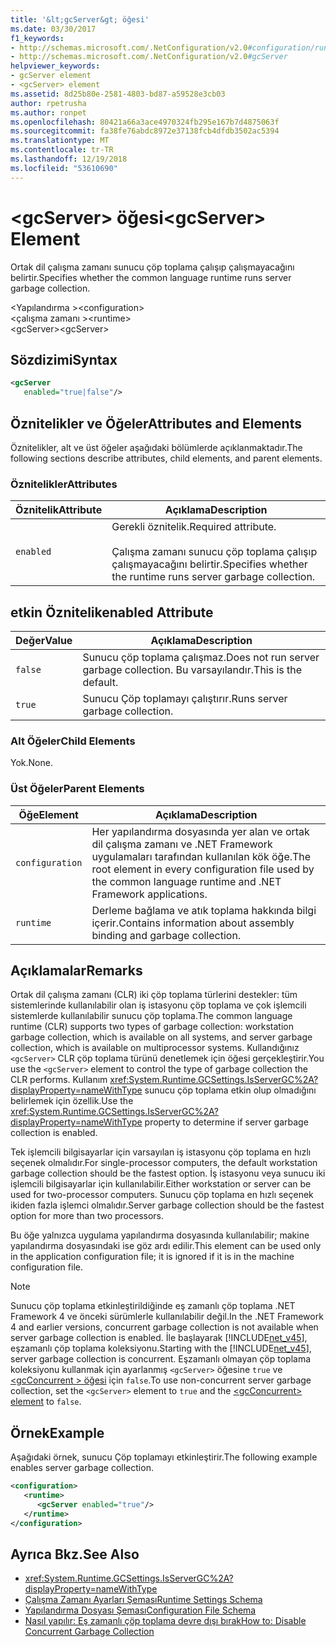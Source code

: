 ```yaml
---
title: '&lt;gcServer&gt; öğesi'
ms.date: 03/30/2017
f1_keywords:
- http://schemas.microsoft.com/.NetConfiguration/v2.0#configuration/runtime/gcServer
- http://schemas.microsoft.com/.NetConfiguration/v2.0#gcServer
helpviewer_keywords:
- gcServer element
- <gcServer> element
ms.assetid: 8d25b80e-2581-4803-bd87-a59528e3cb03
author: rpetrusha
ms.author: ronpet
ms.openlocfilehash: 80421a66a3ace4970324fb295e167b7d4875063f
ms.sourcegitcommit: fa38fe76abdc8972e37138fcb4dfdb3502ac5394
ms.translationtype: MT
ms.contentlocale: tr-TR
ms.lasthandoff: 12/19/2018
ms.locfileid: "53610690"
---
```

# <a name="ltgcservergt-element"></a><span data-ttu-id="fa3db-102">&lt;gcServer&gt; öğesi</span><span class="sxs-lookup"><span data-stu-id="fa3db-102">&lt;gcServer&gt; Element</span></span>
<span data-ttu-id="fa3db-103">Ortak dil çalışma zamanı sunucu çöp toplama çalışıp çalışmayacağını belirtir.</span><span class="sxs-lookup"><span data-stu-id="fa3db-103">Specifies whether the common language runtime runs server garbage collection.</span></span>  
  
 <span data-ttu-id="fa3db-104">\<Yapılandırma ></span><span class="sxs-lookup"><span data-stu-id="fa3db-104">\<configuration></span></span>  
<span data-ttu-id="fa3db-105">\<çalışma zamanı ></span><span class="sxs-lookup"><span data-stu-id="fa3db-105">\<runtime></span></span>  
<span data-ttu-id="fa3db-106">\<gcServer></span><span class="sxs-lookup"><span data-stu-id="fa3db-106">\<gcServer></span></span>  
  
## <a name="syntax"></a><span data-ttu-id="fa3db-107">Sözdizimi</span><span class="sxs-lookup"><span data-stu-id="fa3db-107">Syntax</span></span>  
  
```xml  
<gcServer    
   enabled="true|false"/>  
```  
  
## <a name="attributes-and-elements"></a><span data-ttu-id="fa3db-108">Öznitelikler ve Öğeler</span><span class="sxs-lookup"><span data-stu-id="fa3db-108">Attributes and Elements</span></span>  
 <span data-ttu-id="fa3db-109">Öznitelikler, alt ve üst öğeler aşağıdaki bölümlerde açıklanmaktadır.</span><span class="sxs-lookup"><span data-stu-id="fa3db-109">The following sections describe attributes, child elements, and parent elements.</span></span>  
  
### <a name="attributes"></a><span data-ttu-id="fa3db-110">Öznitelikler</span><span class="sxs-lookup"><span data-stu-id="fa3db-110">Attributes</span></span>  
  
|<span data-ttu-id="fa3db-111">Öznitelik</span><span class="sxs-lookup"><span data-stu-id="fa3db-111">Attribute</span></span>|<span data-ttu-id="fa3db-112">Açıklama</span><span class="sxs-lookup"><span data-stu-id="fa3db-112">Description</span></span>|  
|---------------|-----------------|  
|`enabled`|<span data-ttu-id="fa3db-113">Gerekli öznitelik.</span><span class="sxs-lookup"><span data-stu-id="fa3db-113">Required attribute.</span></span><br /><br /> <span data-ttu-id="fa3db-114">Çalışma zamanı sunucu çöp toplama çalışıp çalışmayacağını belirtir.</span><span class="sxs-lookup"><span data-stu-id="fa3db-114">Specifies whether the runtime runs server garbage collection.</span></span>|  
  
## <a name="enabled-attribute"></a><span data-ttu-id="fa3db-115">etkin Öznitelik</span><span class="sxs-lookup"><span data-stu-id="fa3db-115">enabled Attribute</span></span>  
  
|<span data-ttu-id="fa3db-116">Değer</span><span class="sxs-lookup"><span data-stu-id="fa3db-116">Value</span></span>|<span data-ttu-id="fa3db-117">Açıklama</span><span class="sxs-lookup"><span data-stu-id="fa3db-117">Description</span></span>|  
|-----------|-----------------|  
|`false`|<span data-ttu-id="fa3db-118">Sunucu çöp toplama çalışmaz.</span><span class="sxs-lookup"><span data-stu-id="fa3db-118">Does not run server garbage collection.</span></span> <span data-ttu-id="fa3db-119">Bu varsayılandır.</span><span class="sxs-lookup"><span data-stu-id="fa3db-119">This is the default.</span></span>|  
|`true`|<span data-ttu-id="fa3db-120">Sunucu Çöp toplamayı çalıştırır.</span><span class="sxs-lookup"><span data-stu-id="fa3db-120">Runs server garbage collection.</span></span>|  
  
### <a name="child-elements"></a><span data-ttu-id="fa3db-121">Alt Öğeler</span><span class="sxs-lookup"><span data-stu-id="fa3db-121">Child Elements</span></span>  
 <span data-ttu-id="fa3db-122">Yok.</span><span class="sxs-lookup"><span data-stu-id="fa3db-122">None.</span></span>  
  
### <a name="parent-elements"></a><span data-ttu-id="fa3db-123">Üst Öğeler</span><span class="sxs-lookup"><span data-stu-id="fa3db-123">Parent Elements</span></span>  
  
|<span data-ttu-id="fa3db-124">Öğe</span><span class="sxs-lookup"><span data-stu-id="fa3db-124">Element</span></span>|<span data-ttu-id="fa3db-125">Açıklama</span><span class="sxs-lookup"><span data-stu-id="fa3db-125">Description</span></span>|  
|-------------|-----------------|  
|`configuration`|<span data-ttu-id="fa3db-126">Her yapılandırma dosyasında yer alan ve ortak dil çalışma zamanı ve .NET Framework uygulamaları tarafından kullanılan kök öğe.</span><span class="sxs-lookup"><span data-stu-id="fa3db-126">The root element in every configuration file used by the common language runtime and .NET Framework applications.</span></span>|  
|`runtime`|<span data-ttu-id="fa3db-127">Derleme bağlama ve atık toplama hakkında bilgi içerir.</span><span class="sxs-lookup"><span data-stu-id="fa3db-127">Contains information about assembly binding and garbage collection.</span></span>|  
  
## <a name="remarks"></a><span data-ttu-id="fa3db-128">Açıklamalar</span><span class="sxs-lookup"><span data-stu-id="fa3db-128">Remarks</span></span>  
 <span data-ttu-id="fa3db-129">Ortak dil çalışma zamanı (CLR) iki çöp toplama türlerini destekler: tüm sistemlerinde kullanılabilir olan iş istasyonu çöp toplama ve çok işlemcili sistemlerde kullanılabilir sunucu çöp toplama.</span><span class="sxs-lookup"><span data-stu-id="fa3db-129">The common language runtime (CLR) supports two types of garbage collection: workstation garbage collection, which is available on all systems, and server garbage collection, which is available on multiprocessor systems.</span></span> <span data-ttu-id="fa3db-130">Kullandığınız `<gcServer>` CLR çöp toplama türünü denetlemek için öğesi gerçekleştirir.</span><span class="sxs-lookup"><span data-stu-id="fa3db-130">You use the `<gcServer>` element to control the type of garbage collection the CLR performs.</span></span> <span data-ttu-id="fa3db-131">Kullanım <xref:System.Runtime.GCSettings.IsServerGC%2A?displayProperty=nameWithType> sunucu çöp toplama etkin olup olmadığını belirlemek için özellik.</span><span class="sxs-lookup"><span data-stu-id="fa3db-131">Use the <xref:System.Runtime.GCSettings.IsServerGC%2A?displayProperty=nameWithType> property to determine if server garbage collection is enabled.</span></span>  
  
 <span data-ttu-id="fa3db-132">Tek işlemcili bilgisayarlar için varsayılan iş istasyonu çöp toplama en hızlı seçenek olmalıdır.</span><span class="sxs-lookup"><span data-stu-id="fa3db-132">For single-processor computers, the default workstation garbage collection should be the fastest option.</span></span> <span data-ttu-id="fa3db-133">İş istasyonu veya sunucu iki işlemcili bilgisayarlar için kullanılabilir.</span><span class="sxs-lookup"><span data-stu-id="fa3db-133">Either workstation or server can be used for two-processor computers.</span></span> <span data-ttu-id="fa3db-134">Sunucu çöp toplama en hızlı seçenek ikiden fazla işlemci olmalıdır.</span><span class="sxs-lookup"><span data-stu-id="fa3db-134">Server garbage collection should be the fastest option for more than two processors.</span></span>  
  
 <span data-ttu-id="fa3db-135">Bu öğe yalnızca uygulama yapılandırma dosyasında kullanılabilir; makine yapılandırma dosyasındaki ise göz ardı edilir.</span><span class="sxs-lookup"><span data-stu-id="fa3db-135">This element can be used only in the application configuration file; it is ignored if it is in the machine configuration file.</span></span>  
  
> [!NOTE]
>  <span data-ttu-id="fa3db-136">Sunucu çöp toplama etkinleştirildiğinde eş zamanlı çöp toplama .NET Framework 4 ve önceki sürümlerle kullanılabilir değil.</span><span class="sxs-lookup"><span data-stu-id="fa3db-136">In the .NET Framework 4 and earlier versions, concurrent garbage collection is not available when server garbage collection is enabled.</span></span> <span data-ttu-id="fa3db-137">İle başlayarak [!INCLUDE[net_v45](../../../../../includes/net-v45-md.md)], eşzamanlı çöp toplama koleksiyonu.</span><span class="sxs-lookup"><span data-stu-id="fa3db-137">Starting with the [!INCLUDE[net_v45](../../../../../includes/net-v45-md.md)], server garbage collection is concurrent.</span></span> <span data-ttu-id="fa3db-138">Eşzamanlı olmayan çöp toplama koleksiyonu kullanmak için ayarlanmış `<gcServer>` öğesine `true` ve [ \<gcConcurrent > öğesi](../../../../../docs/framework/configure-apps/file-schema/runtime/gcconcurrent-element.md) için `false`.</span><span class="sxs-lookup"><span data-stu-id="fa3db-138">To use non-concurrent server garbage collection, set the `<gcServer>` element to `true` and the [\<gcConcurrent> element](../../../../../docs/framework/configure-apps/file-schema/runtime/gcconcurrent-element.md) to `false`.</span></span>  
  
## <a name="example"></a><span data-ttu-id="fa3db-139">Örnek</span><span class="sxs-lookup"><span data-stu-id="fa3db-139">Example</span></span>  
 <span data-ttu-id="fa3db-140">Aşağıdaki örnek, sunucu Çöp toplamayı etkinleştirir.</span><span class="sxs-lookup"><span data-stu-id="fa3db-140">The following example enables server garbage collection.</span></span>  
  
```xml  
<configuration>  
   <runtime>  
      <gcServer enabled="true"/>  
   </runtime>  
</configuration>  
```  
  
## <a name="see-also"></a><span data-ttu-id="fa3db-141">Ayrıca Bkz.</span><span class="sxs-lookup"><span data-stu-id="fa3db-141">See Also</span></span>  
- <xref:System.Runtime.GCSettings.IsServerGC%2A?displayProperty=nameWithType>  
- [<span data-ttu-id="fa3db-142">Çalışma Zamanı Ayarları Şeması</span><span class="sxs-lookup"><span data-stu-id="fa3db-142">Runtime Settings Schema</span></span>](../../../../../docs/framework/configure-apps/file-schema/runtime/index.md)  
- [<span data-ttu-id="fa3db-143">Yapılandırma Dosyası Şeması</span><span class="sxs-lookup"><span data-stu-id="fa3db-143">Configuration File Schema</span></span>](../../../../../docs/framework/configure-apps/file-schema/index.md)  
- [<span data-ttu-id="fa3db-144">Nasıl yapılır: Eş zamanlı çöp toplama devre dışı bırak</span><span class="sxs-lookup"><span data-stu-id="fa3db-144">How to: Disable Concurrent Garbage Collection</span></span>](https://msdn.microsoft.com/library/ba2c6c67-5778-497c-9fac-5f793b5500c7)
